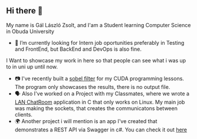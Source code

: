## Hi there 👋

My name is Gál László Zsolt, and I'am a Student learning Computer Science in Obuda University

- 💼 I’m currently looking for Intern job oportunities preferably in Testing and FrontEnd, but BackEnd and DevOps is also fine.

I Want to showcase my work in here so that people can see what i was up to in uni up until now.
- 📷 I've recently built a [sobel filter](https://github.com/Graci0102/CudaSobelFilter.git) for my CUDA programming lessons. The program only showcases the results, there is no output file.
- 🗣 Also I've worked on a Project with my Classmates, where we wrote a [LAN ChatRoom](https://github.com/Dev-Levy/C_LAN_Chatroom.git) application in C that only works on Linux. My main job was making the sockets, that creates the communicatons between clients.
- 🌍 Another project i will mention is an app I've created that demonstrates a REST API via Swagger in c#. You can check it out [here](https://github.com/Graci0102/Ticket-Collector.git)

<!--
**Graci0102/Graci0102** is a ✨ _special_ ✨ repository because its `README.md` (this file) appears on your GitHub profile.

Here are some ideas to get you started:


- 👯 I’m looking to collaborate on ...
- 🤔 I’m looking for help with ...
- 💬 Ask me about ...
- 📫 How to reach me: ...
- 😄 Pronouns: ...
- ⚡ Fun fact: ...
-->
